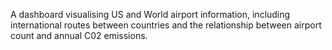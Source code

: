 A dashboard visualising US and World airport information, including international routes between countries and the relationship between airport count and annual C02 emissions.
